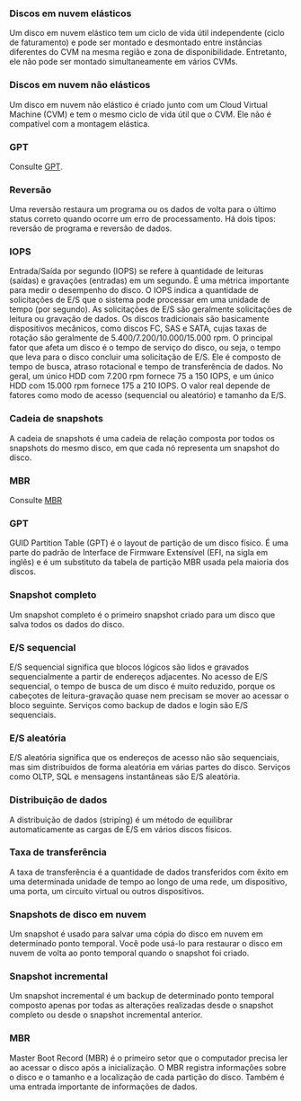 

### Discos em nuvem elásticos

Um disco em nuvem elástico tem um ciclo de vida útil independente (ciclo de faturamento) e pode ser montado e desmontado entre instâncias diferentes do CVM na mesma região e zona de disponibilidade. Entretanto, ele não pode ser montado simultaneamente em vários CVMs.



### Discos em nuvem não elásticos

Um disco em nuvem não elástico é criado junto com um Cloud Virtual Machine (CVM) e tem o mesmo ciclo de vida útil que o CVM. Ele não é compatível com a montagem elástica.



### GPT

Consulte [GPT](https://www.tencentcloud.com/pt/document/product/362/18555#gpt2).



### Reversão

Uma reversão restaura um programa ou os dados de volta para o último status correto quando ocorre um erro de processamento. Há dois tipos: reversão de programa e reversão de dados.



### IOPS

Entrada/Saída por segundo (IOPS) se refere à quantidade de leituras (saídas) e gravações (entradas) em um segundo. É uma métrica importante para medir o desempenho do disco. O IOPS indica a quantidade de solicitações de E/S que o sistema pode processar em uma unidade de tempo (por segundo). As solicitações de E/S são geralmente solicitações de leitura ou gravação de dados.
Os discos tradicionais são basicamente dispositivos mecânicos, como discos FC, SAS e SATA, cujas taxas de rotação são geralmente de 5.400/7.200/10.000/15.000 rpm. O principal fator que afeta um disco é o tempo de serviço do disco, ou seja, o tempo que leva para o disco concluir uma solicitação de E/S. Ele é composto de tempo de busca, atraso rotacional e tempo de transferência de dados.
No geral, um único HDD com 7.200 rpm fornece 75 a 150 IOPS, e um único HDD com 15.000 rpm fornece 175 a 210 IOPS. O valor real depende de fatores como modo de acesso (sequencial ou aleatório) e tamanho da E/S.



### Cadeia de snapshots

A cadeia de snapshots é uma cadeia de relação composta por todos os snapshots do mesmo disco, em que cada nó representa um snapshot do disco.



### MBR

Consulte [MBR](https://www.tencentcloud.com/document/product/362/18555#mbr2)



### GPT

GUID Partition Table (GPT) é o layout de partição de um disco físico. É uma parte do padrão de Interface de Firmware Extensível (EFI, na sigla em inglês) e é um substituto da tabela de partição MBR usada pela maioria dos discos.

### Snapshot completo

Um snapshot completo é o primeiro snapshot criado para um disco que salva todos os dados do disco.



### E/S sequencial

E/S sequencial significa que blocos lógicos são lidos e gravados sequencialmente a partir de endereços adjacentes. No acesso de E/S sequencial, o tempo de busca de um disco é muito reduzido, porque os cabeçotes de leitura-gravação quase nem precisam se mover ao acessar o bloco seguinte. Serviços como backup de dados e login são E/S sequenciais.

### E/S aleatória

E/S aleatória significa que os endereços de acesso não são sequenciais, mas sim distribuídos de forma aleatória em várias partes do disco. Serviços como OLTP, SQL e mensagens instantâneas são E/S aleatória.



### Distribuição de dados

A distribuição de dados (striping) é um método de equilibrar automaticamente as cargas de E/S em vários discos físicos.

### Taxa de transferência

A taxa de transferência é a quantidade de dados transferidos com êxito em uma determinada unidade de tempo ao longo de uma rede, um dispositivo, uma porta, um circuito virtual ou outros dispositivos.



### Snapshots de disco em nuvem

Um snapshot é usado para salvar uma cópia do disco em nuvem em determinado ponto temporal. Você pode usá-lo para restaurar o disco em nuvem de volta ao ponto temporal quando o snapshot foi criado.



### Snapshot incremental

Um snapshot incremental é um backup de determinado ponto temporal composto apenas por todas as alterações realizadas desde o snapshot completo ou desde o snapshot incremental anterior.

### MBR

Master Boot Record (MBR) é o primeiro setor que o computador precisa ler ao acessar o disco após a inicialização. O MBR registra informações sobre o disco e o tamanho e a localização de cada partição do disco. Também é uma entrada importante de informações de dados.
